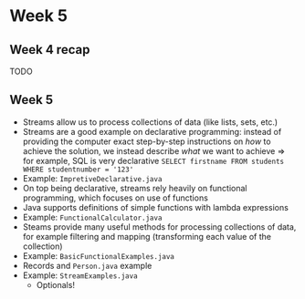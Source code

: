 # Week 5

## Week 4 recap

TODO

## Week 5

- Streams allow us to process collections of data (like lists, sets, etc.)
- Streams are a good example on declarative programming: instead of providing the computer exact step-by-step instructions on _how_ to achieve the solution, we instead describe _what_ we want to achieve => for example, SQL is very declarative `SELECT firstname FROM students WHERE studentnumber = '123'`
- Example: `ImpretiveDeclarative.java`
- On top being declarative, streams rely heavily on functional programming, which focuses on use of functions
- Java supports definitions of simple functions with lambda expressions
- Example: `FunctionalCalculator.java`
- Steams provide many useful methods for processing collections of data, for example filtering and mapping (transforming each value of the collection)
- Example: `BasicFunctionalExamples.java`
- Records and `Person.java` example
- Example: `StreamExamples.java`
  - Optionals!
